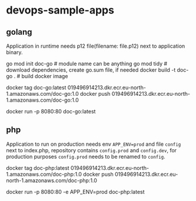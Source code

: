 # devops-sample-apps

## golang

Application in runtime needs p12 file(filename: file.p12) next to application binary.

go mod init doc-go # module name can be anything
go mod tidy # download dependencies, create go.sum file, if needed
docker build -t doc-go .    # build docker image

docker tag doc-go:latest 019496914213.dkr.ecr.eu-north-1.amazonaws.com/doc-go:1.0
docker push 019496914213.dkr.ecr.eu-north-1.amazonaws.com/doc-go:1.0

docker run -p 8080:80 doc-go:latest

## php

Application to run on production needs env `APP_ENV=prod` and file `config` next to index.php, 
repository contains `config.prod` and `config.dev`, for production purposes `config.prod` needs to be renamed to `config`. 

docker tag doc-php:latest 019496914213.dkr.ecr.eu-north-1.amazonaws.com/doc-php:1.0
docker push 019496914213.dkr.ecr.eu-north-1.amazonaws.com/doc-php:1.0


docker run -p 8080:80 -e APP_ENV=prod doc-php:latest